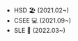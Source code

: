 - HSD 🏖 (2021.02~)
- CSEE 💻 (2021.09~)
- SLE 🐍 (2022.03~)

<!---
Cocomong98/Cocomong98 is a ✨ special ✨ repository because its `README.md` (this file) appears on your GitHub profile.
You can click the Preview link to take a look at your changes.
--->
